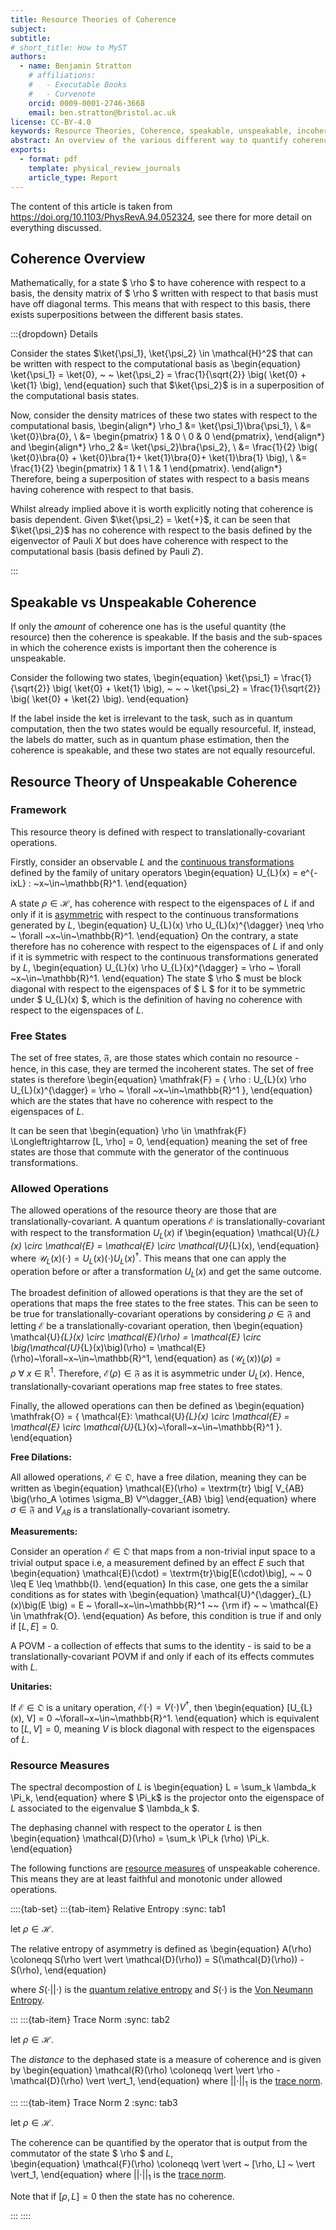 ```yaml
---
title: Resource Theories of Coherence
subject: 
subtitle: 
# short_title: How to MyST
authors:
  - name: Benjamin Stratton
    # affiliations:
    #   - Executable Books
    #   - Curvenote
    orcid: 0009-0001-2746-3668
    email: ben.stratton@bristol.ac.uk
license: CC-BY-4.0
keywords: Resource Theories, Coherence, speakable, unspeakable, incoherent operations. 
abstract: An overview of the various different way to quantify coherence via quantum resource theories. 
exports:
  - format: pdf
    template: physical_review_journals
    article_type: Report
--- 
```


The content of this article is taken from https://doi.org/10.1103/PhysRevA.94.052324, see there for more detail on everything discussed. 

## Coherence Overview

Mathematically, for a state $ \rho $ to have coherence with respect to a basis, the density matrix of $ \rho $ written with respect to that basis must have off diagonal terms. This means that with respect to this basis, there exists superpositions between the different basis states. 

:::{dropdown} Details

Consider the states $\ket{\psi_1}, \ket{\psi_2} \in \mathcal{H}^2$ that can be written with respect to the computational basis as 
\begin{equation}
\ket{\psi_1} = \ket{0}, ~ ~ \ket{\psi_2} = \frac{1}{\sqrt{2}} \big( \ket{0} + \ket{1} \big),
\end{equation}
such that $\ket{\psi_2}$ is in a superposition of the computational basis states. 

Now, consider the density matrices of these two states with respect to the computational basis,
\begin{align*}
\rho_1 &= \ket{\psi_1}\bra{\psi_1}, \\
&= \ket{0}\bra{0}, \\
&= \begin{pmatrix}
1 & 0 \\
0 & 0
\end{pmatrix},
\end{align*}
and 
\begin{align*}
\rho_2 &= \ket{\psi_2}\bra{\psi_2}, \\
&= \frac{1}{2} \big( \ket{0}\bra{0} + \ket{0}\bra{1}+ \ket{1}\bra{0}+ \ket{1}\bra{1} \big), \\
&= \frac{1}{2} \begin{pmatrix}
1 & 1 \\
1 & 1
\end{pmatrix}.
\end{align*}
Therefore, being a superposition of states with respect to a basis means having coherence with respect to that basis. 

Whilst already implied above it is worth explicitly noting that coherence is basis dependent. Given $\ket{\psi_2} = \ket{+}$, it can be seen that $\ket{\psi_2}$ has no coherence with respect to the basis defined by the eigenvector of Pauli $X$ but does have coherence with respect to the computational basis (basis defined by Pauli $Z$).  

:::


## Speakable vs Unspeakable Coherence

If only the *amount* of coherence one has is the useful quantity (the resource) then the coherence is speakable. If the basis and the sub-spaces in which the coherence exists is important then the coherence is unspeakable. 

Consider the following two states,
\begin{equation}
\ket{\psi_1} = \frac{1}{\sqrt{2}} \big( \ket{0} + \ket{1} \big), ~ ~ ~ \ket{\psi_2} = \frac{1}{\sqrt{2}} \big( \ket{0} + \ket{2} \big).
\end{equation}

If the label inside the ket is irrelevant to the task, such as in quantum computation, then the two states would be equally resourceful. If, instead, the labels do matter, such as in quantum phase estimation, then the coherence is speakable, and these two states are not equally resourceful.  

## Resource Theory of Unspeakable Coherence

### Framework

This resource theory is defined with respect to translationally-covariant operations. 

Firstly, consider an observable $L$ and the [continuous transformations](#continuous_transformations_target) defined by the family of unitary operators 
\begin{equation}
U_{L}(x) = e^{-ixL} : ~x~\in~\mathbb{R}^1.
\end{equation}

A state $\rho \in \mathcal{H}$, has coherence with respect to the eigenspaces of $L$ if and only if it is [asymmetric](#symmetric_operator_definition_target_symmetryPage) with respect to the continuous transformations generated by $L$, 
\begin{equation}
U_{L}(x) \rho U_{L}(x)^{\dagger} \neq \rho ~ \forall ~x~\in~\mathbb{R}^1.
\end{equation}
On the contrary, a state therefore has no coherence with respect to the eigenspaces of $L$ if and only if it is symmetric with respect to the continuous transformations generated by $L$, 
\begin{equation}
U_{L}(x) \rho U_{L}(x)^{\dagger} = \rho ~ \forall ~x~\in~\mathbb{R}^1.
\end{equation}
The state $ \rho $ must be block diagonal with respect to the eigenspaces of $ L $ for it to be symmetric under $ U_{L}(x) $, which is the definition of having no coherence with respect to the eigenspaces of $L$. 

### Free States 

The set of free states, $\mathfrak{F}$, are those states which contain no resource - hence, in this case, they are termed the incoherent states. The set of free states is therefore
\begin{equation}
\mathfrak{F} = \{ \rho : U_{L}(x) \rho U_{L}(x)^{\dagger} = \rho ~ \forall ~x~\in~\mathbb{R}^1 \},
\end{equation}
which are the states that have no coherence with respect to the eigenspaces of $L$. 

It can be seen that 
\begin{equation}
\rho \in \mathfrak{F} \Longleftrightarrow [L, \rho] = 0,
\end{equation}
meaning the set of free states are those that commute with the generator of the continuous transformations.

### Allowed Operations

The allowed operations of the resource theory are those that are translationally-covariant. A quantum operations $\mathcal{E}$ is translationally-covariant with respect to the transformation $U_{L}(x)$ if 
\begin{equation}
\mathcal{U}_{L}(x) \circ \mathcal{E} = \mathcal{E} \circ \mathcal{U}_{L}(x),
\end{equation}
where $\mathcal{U}_{L}(x)(\cdot) = U_{L}(x)(\cdot)U_{L}(x)^\dagger$. This means that one can apply the operation before or after a transformation $U_{L}(x)$ and get the same outcome. 

The broadest definition of allowed operations is that they are the set of operations that maps the free states to the free states. This can be seen to be true for translationally-covariant operations by considering $\rho \in \mathfrak{F}$ and letting $\mathcal{E}$ be a translationally-covariant operation, then 
\begin{equation}
\mathcal{U}_{L}(x) \circ \mathcal{E}(\rho) = \mathcal{E} \circ \big(\mathcal{U}_{L}(x)\big)(\rho) = \mathcal{E}(\rho)~\forall~x~\in~\mathbb{R}^1,
\end{equation}
as $\big(\mathcal{U}_{L}(x)\big)(\rho) = \rho ~\forall~x~\in~\mathbb{R}^1$. Therefore, $\mathcal{E}(\rho) \in \mathfrak{F}$ as it is asymmetric under $U_{L}(x)$. Hence, translationally-covariant operations map free states to free states. 

Finally, the allowed operations can then be defined as
\begin{equation}
\mathfrak{O} = \{ \mathcal{E}:  \mathcal{U}_{L}(x) \circ \mathcal{E} = \mathcal{E} \circ \mathcal{U}_{L}(x)~\forall~x~\in~\mathbb{R}^1 \}.
\end{equation}

**Free Dilations:**

All allowed operations, $\mathcal{E} \in \mathfrak{O}$, have a free dilation, meaning they can be written as 
\begin{equation}
\mathcal{E}(\rho) = \textrm{tr} \big[ V_{AB} \big(\rho_A \otimes \sigma_B) V^\dagger_{AB} \big]
\end{equation}
where $\sigma \in \mathfrak{F}$ and $V_{AB}$ is a translationally-covariant isometry. 

**Measurements:**

Consider an operation $\mathcal{E} \in \mathfrak{O}$ that maps from a non-trivial input space to a trivial output space i.e, a measurement defined by an effect $E$ such that 
\begin{equation}
\mathcal{E}(\cdot) = \textrm{tr}\big[E(\cdot)\big], ~ ~ 0 \leq E \leq \mathbb{I}.
\end{equation} 
In this case, one gets the a similar conditions as for states with
\begin{equation}
\mathcal{U}^{\dagger}_{L}(x)\big(E \big) = E ~ \forall~x~\in~\mathbb{R}^1 ~~ {\rm if} ~ ~ \mathcal{E} \in \mathfrak{O}.
\end{equation}
As before, this condition is true if and only if $[L,E]=0$. 

A POVM - a collection of effects that sums to the identity - is said to be a translationally-covariant POVM if and only if each of its effects commutes with $L$. 

**Unitaries:**

If $\mathcal{E} \in \mathfrak{O}$ is a unitary operation, $\mathcal{E}(\cdot) = V(\cdot)V^\dagger$, then 
\begin{equation}
[U_{L}(x), V] = 0 ~\forall~x~\in~\mathbb{R}^1.
\end{equation}
which is equivalent to $[L, V] = 0$, meaning $V$ is block diagonal with respect to the eigenspaces of $L$. 

### Resource Measures

The spectral decompostion of $L$ is 
\begin{equation}
L = \sum_k \lambda_k \Pi_k,
\end{equation}
where $ \Pi_k$ is the projector onto the eigenspace of $L$ associated to the eigenvalue $ \lambda_k $.

The dephasing channel with respect to the operator $L$ is then 
\begin{equation}
\mathcal{D}(\rho) = \sum_k \Pi_k (\rho) \Pi_k.
\end{equation}

The following functions are [resource measures](#quantifying_resource_page_target) of unspeakable coherence. This means they are at least faithful and monotonic under allowed operations. 

::::{tab-set}
:::{tab-item} Relative Entropy
:sync: tab1

let $\rho \in \mathcal{H}$. 

The relative entropy of asymmetry is defined as 
\begin{equation}
A(\rho) \coloneqq S(\rho \vert \vert \mathcal{D}(\rho)) = S(\mathcal{D}(\rho)) - S(\rho),
\end{equation}

where $S(\cdot \vert \vert \cdot)$ is the [quantum relative entropy](#quantum_relative_entropy) and $S(\cdot)$ is the [Von Neumann Entropy](#Von_Neumann_Entropy_Equation_target).

:::
:::{tab-item} Trace Norm
:sync: tab2

let $\rho \in \mathcal{H}$. 

The *distance* to the dephased state is a measure of coherence and is given by 
\begin{equation}
\mathcal{R}(\rho) \coloneqq \vert \vert \rho - \mathcal{D}(\rho) \vert \vert_1,
\end{equation}
where $\vert \vert \cdot \vert \vert_1$ is the [trace norm](#schatten_norms_target_norms_page). 

:::
:::{tab-item} Trace Norm 2
:sync: tab3

let $\rho \in \mathcal{H}$. 

The coherence can be quantified by the operator that is output from the commutator of the state $ \rho $ and $L$,  
\begin{equation}
\mathcal{F}(\rho) \coloneqq \vert \vert ~ [\rho, L] ~ \vert \vert_1,
\end{equation}
where $\vert \vert \cdot \vert \vert_1$ is the [trace norm](#schatten_norms_target_norms_page). 

Note that if $[\rho, L]=0$ then the state has no coherence. 

:::
::::